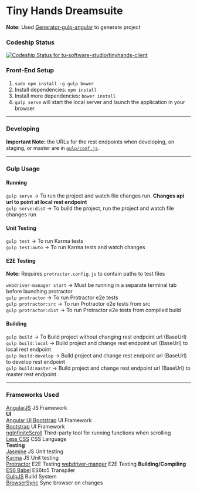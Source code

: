 # Tiny Hands Dreamsuite

**Note:** Used [Generator-gulp-angular](https://github.com/Swiip/generator-gulp-angular) to generate project

### Codeship Status
[ ![Codeship Status for tu-software-studio/tinyhands-client](https://codeship.com/projects/be6ab140-e41a-0133-4db8-3aa3f222b1f1/status?branch=develop)](https://codeship.com/projects/146238)

### Front-End Setup
1. `sudo npm install -g gulp bower`
2. Install dependencies: `npm install`
3. Install more dependencies: `bower install`
4. `gulp serve` will start the local server and launch the application in your browser

--------------------
### Developing
**Important Note:** the URLs for the rest endpoints when developing, on staging, or master are in [`gulp/conf.js`](gulp/conf.js).  

--------------------
### Gulp Usage
#### Running
`gulp serve` 	  -> To run the project and watch file changes run. **Changes api url to point at local rest endpoint**  
`gulp serve:dist` -> To build the project, run the project and watch file changes run  

#### Unit Testing
`gulp test`			  -> To run Karma tests  
`gulp test:auto`	  -> To run Karma tests and watch changes  

#### E2E Testing
**Note:** Requires `protractor.config.js` to contain paths to test files  

`webdriver-manager start` -> Must be running in a separate terminal tab before launching protractor  
`gulp protractor`		-> To run Protractor e2e tests  
`gulp protractor:src`	-> To run Protractor e2e tests from src  
`gulp protractor:dist`	-> To run Protractor e2e tests from compiled build  

#### Building
`gulp build`	-> To Build project without changing rest endpoint url (BaseUrl)  
`gulp build:local`    -> Build project and change rest endpoint url (BaseUrl) to local rest endpoint  
`gulp build:develop`    -> Build project and change rest endpoint url (BaseUrl) to develop rest endpoint  
`gulp build:master`    -> Build project and change rest endpoint url (BaseUrl) to master rest endpoint  

--------------------
### Frameworks Used
[AngularJS](https://angularjs.org/) JS Framework  
**UI**  
[Angular UI Bootstrap](http://angular-ui.github.io/bootstrap/) UI Framework  
[Bootstrap](http://getbootstrap.com/) UI Framework  
[ngInfiniteScroll](https://sroze.github.io/ngInfiniteScroll/) Third-party tool for running functions when scrolling  
[Less CSS](http://lesscss.org/) CSS Language  
**Testing**  
[Jasmine](http://jasmine.github.io/) JS Unit testing  
[Karma](http://karma-runner.github.io/) JS Unit testing  
[Protractor](https://github.com/angular/protractor) E2E Testing 
[webdriver-manger](https://www.npmjs.com/package/webdriver-manager) E2E Testing
**Building/Compiling**  
[ES6 Babel](https://babeljs.io/) ES6to5 Transpiler  
[GulpJS](http://gulpjs.com/) Build System  
[BrowserSync](http://browsersync.io/) Sync browser on changes  
